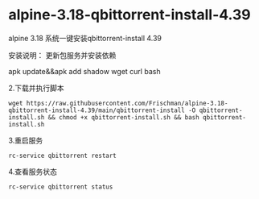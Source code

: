 # alpine-3.18-qbittorrent-install-4.39
alpine 3.18 系统一键安装qbittorrent-install  4.39

安装说明：
 更新包服务并安装依赖
 
 apk update&&apk add shadow wget curl bash

2.下载并执行脚本
 
    wget https://raw.githubusercontent.com/Frischman/alpine-3.18-qbittorrent-install-4.39/main/qbittorrent-install -O qbittorrent-install.sh && chmod +x qbittorrent-install.sh && bash qbittorrent-install.sh

 3.重启服务
    
    rc-service qbittorrent restart

 4.查看服务状态
    
    rc-service qbittorrent status
